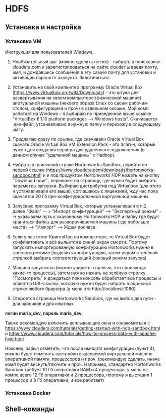 # HDFS

## Установка и настройка

### Установка VM
Инструкция для пользователей Windows.

1) Необязательный шаг (можно сделать позже) - набрать в поисковике cloudera.com  и зарегистрироваться на сайте clouder'ы введя почту, имя, и дождавшись сообщения в эту самую почту для установки и активации пароля от аккаунта. Залогиниться.

2) Установить на свой компьютер программу Oracle Virtual Box (https://www.virtualbox.org/wiki/Downloads) - это штука для развертывания на своем компьютере (физической машине) виртуальной машины (некоего образа Linux со своим рабочим столом, конфигурацией и проч) в отдельном окошке. Мой комп работает на Windows - я выбираю по приведенной выше ссылке  "VirtualBox 6.1.10 platform packages -->  Windows hosts". Скачивается .exe-файл, утсанавливаю в нужную папку и перехожу к следующему шагу.

2) Предлагаю сразу по ссылке, где скачивали Oracle Virtual Box скачать Oracle Virtual Box VM Extension Pack - это плагин, который нужен для создания сервера для удаленного подключения (в данном случае "удаленной машины" с Hadoop).

3) Набрать в поисковой строке Hortonworks Sandbox,  перейти по первой ссылке (https://www.cloudera.com/downloads/hortonworks-sandbox.html) и и под продуктом *Hortonworks HDP* нажать на кнопку "Download now" , перекинет на страницу, где нужно будет выбрать параметры загрузки. Выбираю дистрибутив под Virtualbox (для этого и устанавливали его выше), соглашаюсь с лицензией, жду час пока скачается 20 Гб пре-конфигурированной виртуальной машины.

4) Запускаю программу Virtual Box, которые устанавливали в п.2, далее "Файл" -- > "Импорт конфигураций" --> "Экспертный режим" --> указываем путь к скачанному Hortonworks HDP и папку где будут храниться файлы для разворачиваемой машины (где побольше места) --> "Импорт" --> Ждем полчаса.

5) Если у вас стоит КриптоПро на компьютере, то Virtual Box будет конфликтовать и всё выльется в синий экран смерти. Поэтому запускать импортированную конфигурацию Hortonworks нужно в фоновом режиме (выделить конфигурацию, затем рядом с зелёной стрелкой выбрать соответствующий фоновый режим запуска).

6) Машина запустится (можно увидеть в превью, что происходят какие-то процессы), затем нужно нажать на зелёную стрелку "Посмотреть" и дождаться пока консоль обработает все процессы и появятся URL-ссылка, которую нужно будет набрать в адресной строке любого браузера (у меня это http://localhost:1080)

7) Откроется страница Hortonworks Sandbox, где на выбор два пути - для чайников и для опытных

**логин maria_dev, пароль maria_dev**.

Также рекомендую включить всплывающие окна и ознакомиться с  https://www.cloudera.com/tutorials/getting-started-with-hdp-sandbox.html и https://www.cloudera.com/tutorials/how-to-process-data-with-apache-hive.html

Наконец, забыл отметить, что после импорта конфигурации (пункт 4), можно будет изменить настройки выделяемой виртуальной машине оперативной памяти, процессоров и проч. (рекомендую сделать, иначе комп будет виснуть/глючить и проч. Например, стандартно Hprtonworks Sandbox требует 10 Гб оперативки RAM и 4 процессора, у меня на компе всего 12 Гб оперативки и 2 процессора, поэтому я выставил 1 процессор и 8 Гб оперативки, и все работает)

### Установка Docker

## Shell-команды